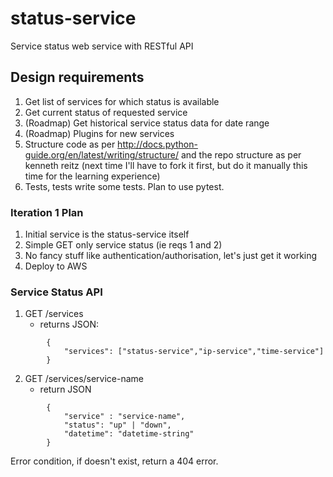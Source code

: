# status-service
Service status web service with RESTful API

## Design requirements
1. Get list of services for which status is available
2. Get current status of requested service
3. (Roadmap) Get historical service status data for date range
4. (Roadmap) Plugins for new services
5. Structure code as per
http://docs.python-guide.org/en/latest/writing/structure/ and the repo
structure as per kenneth reitz (next time I'll have to fork it first, but do it
manually this time for the learning experience)
6. Tests, tests write some tests. Plan to use pytest.

### Iteration 1 Plan
1. Initial service is the status-service itself
2. Simple GET only service status (ie reqs 1 and 2)
3. No fancy stuff like authentication/authorisation, let's just get it working
4. Deploy to AWS

### Service Status API
1. GET /services
    * returns JSON:
    
```
        {
            "services": ["status-service","ip-service","time-service"]
        }
```

2. GET /services/service-name
    * return JSON

```
        {
            "service" : "service-name",
            "status": "up" | "down",
            "datetime": "datetime-string"
        }
```

Error condition, if <service-name> doesn't exist, return a 404 error.
